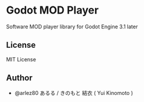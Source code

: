 # Godot MOD Player

Software MOD player library for Godot Engine 3.1 later

## License

MIT License

## Author

* @arlez80 あるる / きのもと 結衣 ( Yui Kinomoto )
